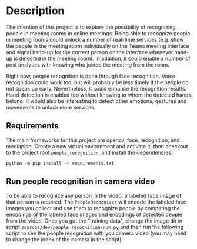 # Description

The intention of this project is to explore the possibility of recognizing people in meeting rooms in online meetings. Being able to recognize people in meeting rooms could unlock a number of real-time services (e.g. show the people in the meeting room individually on the Teams meeting interface and signal hand-up for the correct person on the interface whenever hand-up is detected in the meeting room). In addition, it could enable a number of post analytics with knowing who joined the meeting from the room.

Right now, people recognition is done through face recognition. Voice recognition could work too, but will probably be less timely if the people do not speak up early. Nevertheless, it could enhance the recognition results. Hand detection is enabled too without knowing to whom the detected hands belong. It would also be interesting to detect other emotions, gestures and movements to unlock more services.

## Requirements

The main frameworks for this project are opencv, face_recognition, and mediapipe. Create a new virtual environment and activate it, then checkout to the project root `people_recognition`, and install the dependencies:
```
python -m pip install -r requirements.txt
```

## Run people recognition in camera video

To be able to recognize any person in the video, a labeled face image of that person is required. The `PeopleRecognizer` will encode the labeled face images you collect and use them to recognize people by comparing the encodings of the labeled face images and encodings of detected people from the video. Once you got the "training data", change the image dir in script `sources/dev/people_recognition/run.py` and then run the following script to see the people recognition with you camera video (you may need to change the index of the camera in the script).

